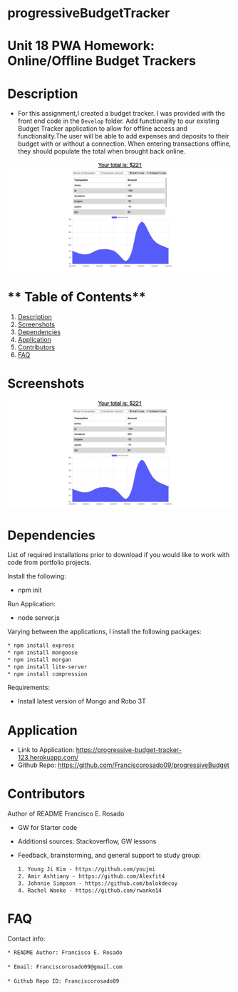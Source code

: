 # progressiveBudgetTracker

# Unit 18 PWA Homework: Online/Offline Budget Trackers
  

  # **Description**

   * For this assignment,I created a budget tracker. I was provided with the front end code in the `Develop` folder. Add functionality to our existing Budget Tracker application to allow for offline access and functionality.The user will be able to add expenses and deposits to their budget with or without a connection. When entering transactions offline, they should populate the total when brought back online.



 ![website](./assets/website.png)


  # ** Table of Contents**
  1. [Description](#Description)
  2. [Screenshots](#Screenshots)
  3. [Dependencies](#Dependencies)
  4. [Application](#Application)
  5. [Contributors](#Contributors)
  6. [FAQ](#FAQ)
  
  
  
  

  # **Screenshots**
   
  ![website](./assets/website.png)



 
  # **Dependencies**
  List of required installations prior to download if you would like to work with code from portfolio projects.

  Install the following:

   * npm init

  Run Application:
   * node server.js

  Varying between the applications, I install the following packages:

    * npm install express
    * npm install mongoose
    * npm install morgan
    * npm install lite-server
    * npm install compression
  

 Requirements:
   * Install latest version of Mongo and Robo 3T

  
  
  # **Application**
  
  * Link to Application: https://progressive-budget-tracker-123.herokuapp.com/
  * Github Repo: https://github.com/Franciscorosado09/progressiveBudget
  
  # **Contributors**
  Author of README Francisco E. Rosado

  *  GW for Starter code
  * Additionsl sources: Stackoverflow, GW lessons
  * Feedback, brainstorming, and general support to study group:


        1. Young Ji Kim - https://github.com/youjmi
        2. Amir Ashtiany - https://github.com/Alexfit4
        3. Johnnie Simpson - https://github.com/balokdecoy
        4. Rachel Wanke - https://github.com/rwanke14
    
  
  # **FAQ**
  Contact info:

    * README Author: Francisco E. Rosado

    * Email: Franciscorosado09@gmail.com

    * Github Repo ID: Franciscorosado09

  
  
  